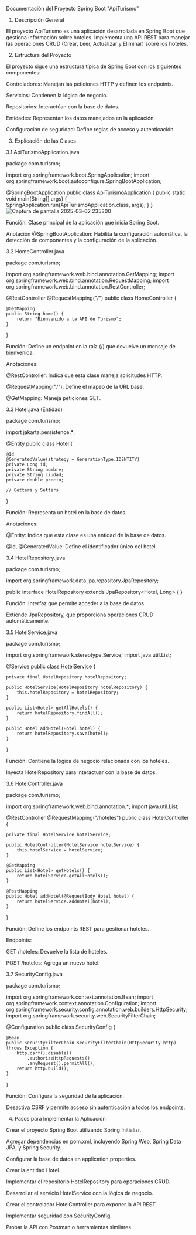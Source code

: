 Documentación del Proyecto Spring Boot "ApiTurismo"

1. Descripción General

El proyecto ApiTurismo es una aplicación desarrollada en Spring Boot que gestiona información sobre hoteles. Implementa una API REST para manejar las operaciones CRUD (Crear, Leer, Actualizar y Eliminar) sobre los hoteles.

2. Estructura del Proyecto

El proyecto sigue una estructura típica de Spring Boot con los siguientes componentes:

Controladores: Manejan las peticiones HTTP y definen los endpoints.

Servicios: Contienen la lógica de negocio.

Repositorios: Interactúan con la base de datos.

Entidades: Representan los datos manejados en la aplicación.

Configuración de seguridad: Define reglas de acceso y autenticación.

3. Explicación de las Clases

3.1 ApiTurismoApplication.java

package com.turismo;

import org.springframework.boot.SpringApplication;
import org.springframework.boot.autoconfigure.SpringBootApplication;

@SpringBootApplication
public class ApiTurismoApplication {
    public static void main(String[] args) {
        SpringApplication.run(ApiTurismoApplication.class, args);
    }
}
![Captura de pantalla 2025-03-02 235300](https://github.com/user-attachments/assets/29e57c00-e75f-42e0-9a51-e9075c1462ae)

Función: Clase principal de la aplicación que inicia Spring Boot.

Anotación @SpringBootApplication: Habilita la configuración automática, la detección de componentes y la configuración de la aplicación.

3.2 HomeController.java

package com.turismo;

import org.springframework.web.bind.annotation.GetMapping;
import org.springframework.web.bind.annotation.RequestMapping;
import org.springframework.web.bind.annotation.RestController;

@RestController
@RequestMapping("/")
public class HomeController {

    @GetMapping
    public String home() {
        return "Bienvenido a la API de Turismo";
    }
}

Función: Define un endpoint en la raíz (/) que devuelve un mensaje de bienvenida.

Anotaciones:

@RestController: Indica que esta clase maneja solicitudes HTTP.

@RequestMapping("/"): Define el mapeo de la URL base.

@GetMapping: Maneja peticiones GET.

3.3 Hotel.java (Entidad)

package com.turismo;

import jakarta.persistence.*;

@Entity
public class Hotel {

    @Id
    @GeneratedValue(strategy = GenerationType.IDENTITY)
    private Long id;
    private String nombre;
    private String ciudad;
    private double precio;

    // Getters y Setters
}

Función: Representa un hotel en la base de datos.

Anotaciones:

@Entity: Indica que esta clase es una entidad de la base de datos.

@Id, @GeneratedValue: Define el identificador único del hotel.

3.4 HotelRepository.java

package com.turismo;

import org.springframework.data.jpa.repository.JpaRepository;

public interface HotelRepository extends JpaRepository<Hotel, Long> {
}

Función: Interfaz que permite acceder a la base de datos.

Extiende JpaRepository, que proporciona operaciones CRUD automáticamente.

3.5 HotelService.java

package com.turismo;

import org.springframework.stereotype.Service;
import java.util.List;

@Service
public class HotelService {

    private final HotelRepository hotelRepository;

    public HotelService(HotelRepository hotelRepository) {
        this.hotelRepository = hotelRepository;
    }

    public List<Hotel> getAllHotels() {
        return hotelRepository.findAll();
    }

    public Hotel addHotel(Hotel hotel) {
        return hotelRepository.save(hotel);
    }
}

Función: Contiene la lógica de negocio relacionada con los hoteles.

Inyecta HotelRepository para interactuar con la base de datos.

3.6 HotelController.java

package com.turismo;

import org.springframework.web.bind.annotation.*;
import java.util.List;

@RestController
@RequestMapping("/hoteles")
public class HotelController {

    private final HotelService hotelService;

    public HotelController(HotelService hotelService) {
        this.hotelService = hotelService;
    }

    @GetMapping
    public List<Hotel> getHotels() {
        return hotelService.getAllHotels();
    }

    @PostMapping
    public Hotel addHotel(@RequestBody Hotel hotel) {
        return hotelService.addHotel(hotel);
    }
}

Función: Define los endpoints REST para gestionar hoteles.

Endpoints:

GET /hoteles: Devuelve la lista de hoteles.

POST /hoteles: Agrega un nuevo hotel.

3.7 SecurityConfig.java

package com.turismo;

import org.springframework.context.annotation.Bean;
import org.springframework.context.annotation.Configuration;
import org.springframework.security.config.annotation.web.builders.HttpSecurity;
import org.springframework.security.web.SecurityFilterChain;

@Configuration
public class SecurityConfig {

    @Bean
    public SecurityFilterChain securityFilterChain(HttpSecurity http) throws Exception {
        http.csrf().disable()
            .authorizeHttpRequests()
            .anyRequest().permitAll();
        return http.build();
    }
}

Función: Configura la seguridad de la aplicación.

Desactiva CSRF y permite acceso sin autenticación a todos los endpoints.

4. Pasos para Implementar la Aplicación

Crear el proyecto Spring Boot utilizando Spring Initializr.

Agregar dependencias en pom.xml, incluyendo Spring Web, Spring Data JPA, y Spring Security.

Configurar la base de datos en application.properties.

Crear la entidad Hotel.

Implementar el repositorio HotelRepository para operaciones CRUD.

Desarrollar el servicio HotelService con la lógica de negocio.

Crear el controlador HotelController para exponer la API REST.

Implementar seguridad con SecurityConfig.

Probar la API con Postman o herramientas similares.
